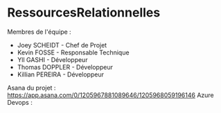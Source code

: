 # RessourcesRelationnelles

Membres de l'équipe :
- Joey SCHEIDT - Chef de Projet
- Kevin FOSSE - Responsable Technique
- Yll GASHI - Développeur
- Thomas DOPPLER - Développeur
- Killian PEREIRA - Développeur

Asana du projet : https://app.asana.com/0/1205967881089646/1205968059196146
Azure Devops : 
